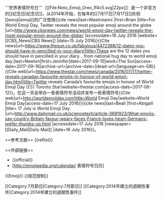 '''世界表情符号日'''（[[File:Noto_Emoji_Oreo_1f4c5.svg|22px]]）是一个非官方的[[纪念日|纪念日]]，从2014年开始，在每年的[[7月17日|7月17日]]庆祝[[emoji|emoji]]的广泛使用<ref>{{cite news|last=Mastroianni |first=Brian |title=For World Emoji Day, Twitter reveals the most popular emoji around the globe |url=http://www.cbsnews.com/news/world-emoji-day-twitter-reveals-the-most-popular-emoji-around-the-globe/ |accessdate=16 July 2016 |website=[[CBS_News|CBS News]] |date=15 July 2016}}</ref><ref>{{Cite news|url=https://www.thesun.co.uk/fabulous/4472388/12-dates-you-should-have-in-pencilled-in-your-diary/|title=These are the 12 dates you should have in pencilled in your diary... from national hug day to world emoji day.|last=Newton|first=Jennifer|date=2017-09-15|work=The Sun|access-date=2017-09-16|archive-url=|archive-date=|dead-url=|language=en-GB}}</ref><ref>{{Cite web|url=https://www.thestar.com/news/canada/2016/07/17/twitter-reveals-canadas-favourite-emojis-in-honour-of-world-emoji-day.html|title=Twitter reveals Canada’s favourite emojis in honour of World Emoji Day {{!}} Toronto Star|website=thestar.com|access-date=2017-06-12}}</ref>。在这一天会举办一些表情符号活动并发布一些表情符号<ref>{{Cite web|url=http://worldemojiday.com|title=World Emoji Day|website=World Emoji Day|access-date=17 July 2016}}</ref><ref>{{cite news|last=Beall |first=Abigaill |title= 17 July is World Emoji Day |url=http://www.dailymail.co.uk/sciencetech/article-3691923/What-emojis-say-country-Britain-favour-weary-faces-France-loves-heart-Germans-prefer-thumbs-up.html |accessdate=17 July 2016 |newspaper=[[Daily_Mail|Daily Mail]] |date=16 July 2016}}</ref>。

==参考文献==
{{reflist}}

==外部链接==
* {{official}}
* [http://emojipedia.org/calendar/ 表情符号日历]

{{Emoji}}
{{规范控制}}

[[Category:7月節日|Category:7月節日]]
[[Category:2014年建立的週期性事件|Category:2014年建立的週期性事件]]